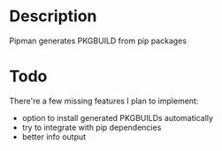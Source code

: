 # Description
Pipman generates PKGBUILD from pip packages

# Todo
There're a few missing features I plan to implement:
- option to install generated PKGBUILDs automatically
- try to integrate with pip dependencies
- better info output
